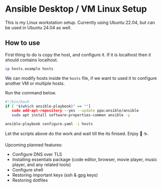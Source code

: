 # Ansible Desktop / VM Linux Setup

This is my Linux workstation setup. Currently using Ubuntu 22.04, but can be used in Ubuntu 24.04 as well. 

## How to use
First thing to do is copy the host, and configure it. If it is localhost then it should contains localhost. 
```sh
cp hosts.example hosts
```

We can modify hosts inside the `hosts` file, if we want to used it to configure another VM or multiple hosts. 

Run the command below. 
```sh
#!/bin/bash
if [ "$(which ansible-playbook)" == ""]
   sudo add-apt-repository --yes --update ppa:ansible/ansible
   sudo apt install software-properties-common ansible -y 

ansible-playbook configure.yaml -i hosts
```

Let the scripts above do the work and wait till the its finised. Enjoy 🍜 ☕.

Upcoming planned features:
- Configure DNS over TLS
- Installing essentials package (code editor, browser, movie player, music player, and any related tools)
- Configure shell
- Restoring important keys (ssh & gpg keys)
- Restoring dotfiles

